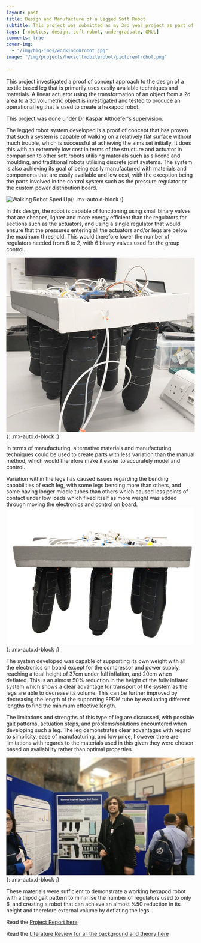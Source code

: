 ```yaml
---
layout: post
title: Design and Manufacture of a Legged Soft Robot
subtitle: This project was submitted as my 3rd year project as part of my undergraduate degree, QMUL 
tags: [robotics, design, soft robot, undergraduate, QMUL]
comments: true
cover-img:
  - "/img/big-imgs/workingonrobot.jpg"
image: "/img/projects/hexsoftmobilerobot/pictureofrobot.png"

---
```

This project investigated a proof of concept approach to the design of a textile based leg that is primarily uses easily available techniques and materials. A linear actuator using the transformation of an object from a 2d area to a 3d volumetric object is investigated and tested to produce an operational leg that is used to create a hexapod robot.

This project was done under Dr Kaspar Althoefer's supervision.


The legged robot system developed is a proof of concept that has proven that such a system is capable of walking on a relatively flat surface without much trouble, which is successful at achieving the aims set initially. It does this with an extremely low cost in terms of the structure and actuator in comparison to other soft robots utilising materials such as silicone and moulding, and traditional robots utilising discrete joint systems. The system is also achieving its goal of being easily manufactured with materials and components that are easily available and low cost, with the exception being the parts involved in the control system such as the pressure regulator or the custom power distribution board. 

![Walking Robot Sped Up](/img/gif/walkingfast.GIF){: .mx-auto.d-block :}


In this design, the robot is capable of functioning using small binary valves that are cheaper, lighter and more energy efficient than the regulators for sections such as the actuators, and using a single regulator that would ensure that the pressures entering all the actuators and/or legs are below the maximum threshold. This would therefore lower the number of regulators needed from 6 to 2, with 6 binary valves used for the group control. 

![robotpicture](/img/projects/hexsoftmobilerobot/pictureofrobot.png){: .mx-auto.d-block :}


In terms of manufacturing, alternative materials and manufacturing techniques could be used to create parts with less variation than the manual method, which would therefore make it easier to accurately model and control. 

Variation within the legs has caused issues regarding the bending capabilities of each leg, with some legs bending more than others, and some having longer middle tubes than others which caused less points of contact under low loads which fixed itself as more weight was added through moving the electronics and control on board. 
![side view of robot](/img/projects/hexsoftmobilerobot/sideview.png){: .mx-auto.d-block :}


The system developed was capable of supporting its own weight with all the electronics on board except for the compressor and power supply, reaching a total height of 37cm under full inflation, and 20cm when deflated. This is an almost 50\% reduction in the height of the fully inflated system which shows a clear advantage for transport of the system as the legs are able to decrease its volume. This can be further improved by decreasing the length of the supporting EPDM tube by evaluating different lengths to find the minimum effective length. 


The limitations and strengths of this type of leg are discussed, with possible gait patterns, actuation steps, and problems/solutions encountered when developing such a leg. The leg demonstrates clear advantages with regard to simplicity, ease of manufacturing, and low price, however there are limitations with regards to the materials used in this given they were chosen based on availability rather than optimal properties. 

![UK Undergraduate Research conference](/img/big-imgs/conference.jpg){: .mx-auto.d-block :}

These materials were sufficient to demonstrate a working hexapod robot with a tripod gait pattern to minimise the number of regulators used to only 6, and creating a robot that can achieve an almost %50 reduction in its height and therefore external volume by deflating the legs. 

Read the [Project Report here](/projectdata/MobileSoftRobot_Report.pdf)


Read the [Literature Review for all the background and theory here](/projectdata/MobileSoftRobot_Literature.pdf)